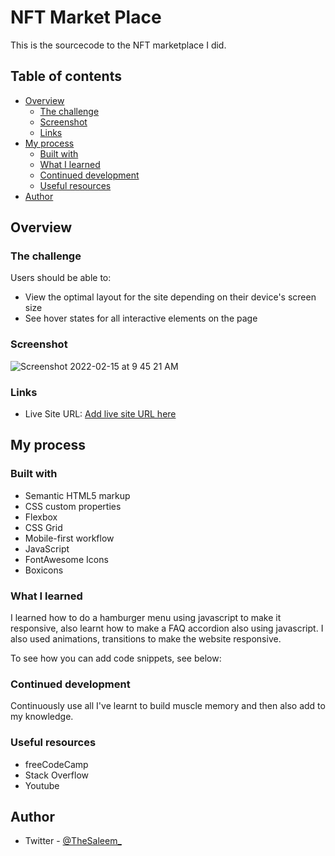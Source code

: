 # NFT Market Place

This is the sourcecode to the NFT marketplace I did. 

## Table of contents

- [Overview](#overview)
  - [The challenge](#the-challenge)
  - [Screenshot](#screenshot)
  - [Links](#links)
- [My process](#my-process)
  - [Built with](#built-with)
  - [What I learned](#what-i-learned)
  - [Continued development](#continued-development)
  - [Useful resources](#useful-resources)
- [Author](#author)


## Overview

### The challenge

Users should be able to:

- View the optimal layout for the site depending on their device's screen size
- See hover states for all interactive elements on the page

### Screenshot

![Screenshot 2022-02-15 at 9 45 21 AM](https://user-images.githubusercontent.com/89635859/154026427-4924727f-bf4b-456c-b1ee-edd1bb0fd90e.jpg)


### Links

- Live Site URL: [Add live site URL here](https://your-live-site-url.com)

## My process

### Built with

- Semantic HTML5 markup
- CSS custom properties
- Flexbox
- CSS Grid
- Mobile-first workflow
- JavaScript
- FontAwesome Icons
- Boxicons

### What I learned

I learned how to do a hamburger menu using javascript to make it responsive, also learnt how to make a FAQ accordion also using javascript. I also used animations, transitions to make the website responsive.

To see how you can add code snippets, see below:



### Continued development

Continuously use all I've learnt to build muscle memory and then also add to my knowledge.


### Useful resources

- freeCodeCamp
- Stack Overflow
- Youtube


## Author
- Twitter - [@TheSaleem_](https://www.twitter.com/TheSaleem_)


